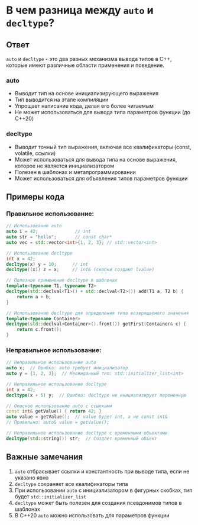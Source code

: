 # В чем разница между `auto` и `decltype`?

## Ответ
`auto` и `decltype` - это два разных механизма вывода типов в C++, которые имеют различные области применения и поведение.

### auto
- Выводит тип на основе инициализирующего выражения
- Тип выводится на этапе компиляции
- Упрощает написание кода, делая его более читаемым
- Не может использоваться для вывода типа параметров функции (до C++20)

### decltype
- Выводит точный тип выражения, включая все квалификаторы (const, volatile, ссылки)
- Может использоваться для вывода типа на основе выражения, которое не является инициализатором
- Полезен в шаблонах и метапрограммировании
- Может использоваться для объявления типов параметров функции

## Примеры кода

### Правильное использование:

```cpp
// Использование auto
auto i = 42;              // int
auto str = "hello";       // const char*
auto vec = std::vector<int>{1, 2, 3}; // std::vector<int>

// Использование decltype
int x = 42;
decltype(x) y = 10;      // int
decltype((x)) z = x;     // int& (скобки создают lvalue)

// Полезное применение decltype в шаблонах
template<typename T1, typename T2>
decltype(std::declval<T1>() + std::declval<T2>()) add(T1 a, T2 b) {
    return a + b;
}

// Использование decltype для определения типа возвращаемого значения
template<typename Container>
decltype(std::declval<Container>().front()) getFirst(Container& c) {
    return c.front();
}
```

### Неправильное использование:

```cpp
// Неправильное использование auto
auto x;  // Ошибка: auto требует инициализатор
auto y = {1, 2, 3};  // Неожиданный тип: std::initializer_list<int>

// Неправильное использование decltype
int x = 42;
decltype(x + 5) y;  // Ошибка: decltype не инициализирует переменную

// Опасное использование auto с ссылками
const int& getValue() { return 42; }
auto value = getValue();  // value будет int, а не const int&
// Правильно: auto& value = getValue();

// Неправильное использование decltype с временными объектами
decltype(std::string()) str;  // Создает временный объект
```

## Важные замечания
1. `auto` отбрасывает ссылки и константность при выводе типа, если не указано явно
2. `decltype` сохраняет все квалификаторы типа
3. При использовании `auto` с инициализатором в фигурных скобках, тип будет `std::initializer_list`
4. `decltype` может быть полезен для создания псевдонимов типов в шаблонах
5. В C++20 `auto` можно использовать для параметров функции 